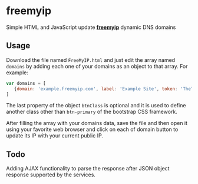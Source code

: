 # freemyip
Simple HTML and JavaScript update [**freemyip**](http://freemyip.com) dynamic DNS domains
## Usage
Download the file named `FreeMyIP.html` and just edit the array named `domains` by adding each one of your domains as an object to that array. For example:

```javascript
var domains = [
   {domain: 'example.freemyip.com', label: 'Example Site', token: 'TheTokenStringOfTheDomain', btnClass: 'btn-warning'}
]
```
The last property of the object `btnClass` is optional and it is used to define another class other than `btn-primary` of the bootstrap CSS framework.

After filling the array with your domains data, save the file and then open it using your favorite web browser and click on each of domain button to update its IP with your current public IP.

## Todo
Adding AJAX functionality to parse the response after JSON object response supported by the services.
